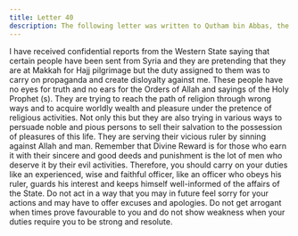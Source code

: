 ```yaml
---
title: Letter 40
description: The following letter was written to Qutham bin Abbas, the brother of Abdullah bin Abbas, who was the Governor of Imam Ali (a) in the province of Hijaz.
---
```


I have received confidential reports from the Western State saying that certain people have 
been sent from Syria and they are pretending that they are at Makkah for Hajj pilgrimage but 
the duty assigned to them was to carry on propaganda and create disloyalty against me. 
These people have no eyes for truth and no ears for the Orders of Allah and sayings of the 
Holy Prophet (s). They are trying to reach the path of religion through wrong ways and to 
acquire worldly wealth and pleasure under the pretence of religious activities. 
Not only this but they are also trying in various ways to persuade noble and pious persons to 
sell their salvation to the possession of pleasures of this life. They are serving their vicious 
ruler by sinning against Allah and man. 
Remember that Divine Reward is for those who earn it with their sincere and good deeds and 
punishment is the lot of men who deserve it by their evil activities. Therefore, you should 
carry on your duties like an experienced, wise and faithful officer, like an officer who obeys 
his ruler, guards his interest and keeps himself well-informed of the affairs of the State. 
Do not act in a way that you may in future feel sorry for your actions and may have to offer 
excuses and apologies. Do not get arrogant when times prove favourable to you and do not 
show weakness when your duties require you to be strong and resolute.